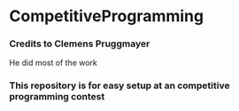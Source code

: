 # CompetitiveProgramming

### Credits to Clemens Pruggmayer
He did most of the work

### This repository is for easy setup at an competitive programming contest
